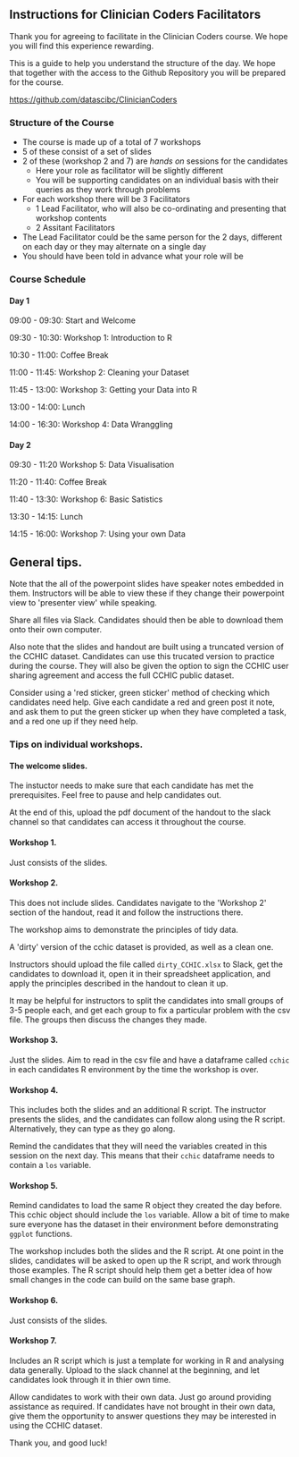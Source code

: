 ## Instructions for Clinician Coders Facilitators

Thank you for agreeing to facilitate in the Clinician Coders course. We hope you will find this experience rewarding.  
  
  
This is a guide to help you understand the structure of the day. We hope that together with the access to the Github Repository you will be prepared for the course. 

<https://github.com/datascibc/ClinicianCoders>

### Structure of the Course

- The course is made up of a total of 7 workshops
- 5 of these consist of a set of slides
- 2 of these (workshop 2 and 7) are *hands on* sessions for the candidates
    - Here your role as facilitator will be slightly different
    - You will be supporting candidates on an individual basis with their queries as they work through problems
- For each workshop there will be 3 Facilitators
    - 1 Lead Facilitator, who will also be co-ordinating and presenting that workshop contents
    - 2 Assitant Facilitators
- The Lead Facilitator could be the same person for the 2 days, different on each day or they may alternate on a single day
- You should have been told in advance what your role will be

### Course Schedule

#### Day 1

09:00 - 09:30:   Start and Welcome

09:30 - 10:30:   Workshop 1: Introduction to R

10:30 - 11:00:   Coffee Break

11:00 - 11:45:   Workshop 2: Cleaning your Dataset

11:45 - 13:00:   Workshop 3: Getting your Data into R

13:00 - 14:00:   Lunch

14:00 - 16:30:   Workshop 4: Data Wranggling

#### Day 2

09:30 - 11:20 Workshop 5: Data Visualisation

11:20 - 11:40:   Coffee Break

11:40 - 13:30:   Workshop 6: Basic Satistics

13:30 - 14:15:   Lunch

14:15 - 16:00:   Workshop 7: Using your own Data


## General tips.

Note that the all of the powerpoint slides have speaker notes embedded in them. Instructors will be able to view these if they change their powerpoint view to 'presenter view' while speaking.

Share all files via Slack. Candidates should then be able to download them onto their own computer. 

Also note that the slides and handout are built using a truncated version of the CCHIC dataset. Candidates can use this trucated version to practice during the course. They will also be given the option to sign the CCHIC user sharing agreement and access the full CCHIC public dataset.

Consider using a 'red sticker, green sticker' method of checking which candidates need help. Give each candidate a red and green post it note, and ask them to put the green sticker up when they have completed a task, and a red one up if they need help. 

### Tips on individual workshops.

#### The welcome slides.

The instuctor needs to make sure that each candidate has met the prerequisites. Feel free to pause and help candidates out.

At the end of this, upload the pdf document of the handout to the slack channel so that candidates can access it throughout the course. 


#### Workshop 1. 

Just consists of the slides. 

#### Workshop 2.

This does not include slides. Candidates navigate to the 'Workshop 2' section of the handout, read it and follow the instructions there. 

The workshop aims to demonstrate the principles of tidy data. 

A 'dirty' version of the cchic dataset is provided, as well as a clean one. 

Instructors should upload the file called `dirty_CCHIC.xlsx` to Slack, get the candidates to download it, open it in their spreadsheet application, and apply the principles described in the handout to clean it up. 

It may be helpful for instructors to split the candidates into small groups of 3-5 people each, and get each group to fix a particular problem with the csv file. The groups then discuss the changes they made.

#### Workshop 3.

Just the slides. Aim to read in the csv file and have a dataframe called `cchic` in each candidates R environment by the time the workshop is over. 

#### Workshop 4.

This includes both the slides and an additional R script. The instructor presents the slides, and the candidates can follow along using the R script. Alternatively, they can type as they go along. 

Remind the candidates that they will need the variables created in this session on the next day. This means that their `cchic` dataframe needs to contain a `los` variable. 

#### Workshop 5.

Remind candidates to load the same R object they created the day before. This cchic object should include the `los` variable. Allow a bit of time to make sure everyone has the dataset in their environment before demonstrating `ggplot` functions. 

The workshop includes both the slides and the R script. At one point in the slides, candidates will be asked to open up the R script, and work through those examples. The R script should help them get a better idea of how small changes in the code can build on the same base graph. 

#### Workshop 6.

Just consists of the slides.

#### Workshop 7.

Includes an R script which is just a template for working in R and analysing data generally. Upload to the slack channel at the beginning, and let candidates look through it in thier own time.

Allow candidates to work with their own data. Just go around providing assistance as required. If candidates have not brought in their own data, give them the opportunity to answer questions they may be interested in using the CCHIC dataset. 


Thank you, and good luck!
